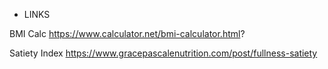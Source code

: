 - LINKS

BMI Calc
https://www.calculator.net/bmi-calculator.html?

Satiety Index
https://www.gracepascalenutrition.com/post/fullness-satiety
